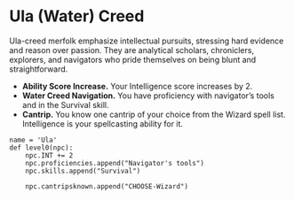 # Ula (Water) Creed
Ula-creed merfolk emphasize intellectual pursuits, stressing hard evidence and reason over passion. They are analytical scholars, chroniclers, explorers, and navigators who pride themselves on being blunt and straightforward.

* **Ability Score Increase.** Your Intelligence score increases by 2.
* **Water Creed Navigation.** You have proficiency with navigator’s tools and in the Survival skill.
* **Cantrip.** You know one cantrip of your choice from the Wizard spell list. Intelligence is your spellcasting ability for it.

```
name = 'Ula'
def level0(npc):
    npc.INT += 2
    npc.proficiencies.append("Navigator's tools")
    npc.skills.append("Survival")

    npc.cantripsknown.append("CHOOSE-Wizard")
```

